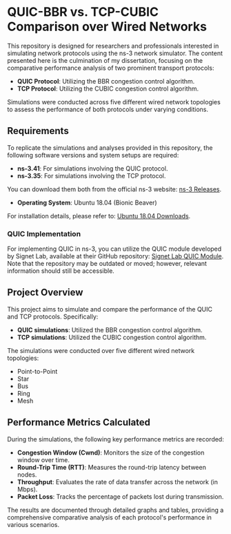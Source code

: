 # QUIC-BBR vs. TCP-CUBIC Comparison over Wired Networks

This repository is designed for researchers and professionals interested in simulating network protocols using the ns-3 network simulator. The content presented here is the culmination of my dissertation, focusing on the comparative performance analysis of two prominent transport protocols:

- **QUIC Protocol**: Utilizing the BBR congestion control algorithm.
- **TCP Protocol**: Utilizing the CUBIC congestion control algorithm.

Simulations were conducted across five different wired network topologies to assess the performance of both protocols under varying conditions.

## Requirements

To replicate the simulations and analyses provided in this repository, the following software versions and system setups are required:

- **ns-3.41**: For simulations involving the QUIC protocol.
- **ns-3.35**: For simulations involving the TCP protocol.

You can download them both from the official ns-3 website: [ns-3 Releases](https://www.nsnam.org/releases/).

- **Operating System**: Ubuntu 18.04 (Bionic Beaver)

For installation details, please refer to: [Ubuntu 18.04 Downloads](https://www.releases.ubuntu.com/bionic/).

### QUIC Implementation

For implementing QUIC in ns-3, you can utilize the QUIC module developed by Signet Lab, available at their GitHub repository: [Signet Lab QUIC Module](https://github.com/signetlabdei/quic). Note that the repository may be outdated or moved; however, relevant information should still be accessible.

## Project Overview

This project aims to simulate and compare the performance of the QUIC and TCP protocols. Specifically:

- **QUIC simulations**: Utilized the BBR congestion control algorithm.
- **TCP simulations**: Utilized the CUBIC congestion control algorithm.

The simulations were conducted over five different wired network topologies:

- Point-to-Point
- Star
- Bus
- Ring
- Mesh

## Performance Metrics Calculated

During the simulations, the following key performance metrics are recorded:

- **Congestion Window (Cwnd)**: Monitors the size of the congestion window over time.
- **Round-Trip Time (RTT)**: Measures the round-trip latency between nodes.
- **Throughput**: Evaluates the rate of data transfer across the network (in Mbps).
- **Packet Loss**: Tracks the percentage of packets lost during transmission.

The results are documented through detailed graphs and tables, providing a comprehensive comparative analysis of each protocol's performance in various scenarios.
